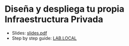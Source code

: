 # Diseña y despliega tu propia Infraestructura Privada

- Slides: [slides.pdf](slides.pdf)
- Step by step guide: [LAB.LOCAL](https://github.com/secu77/LAB.LOCAL)
